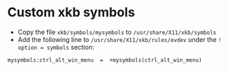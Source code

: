 # Custom xkb symbols

- Copy the file `xkb/symbols/mysymbols` to `/usr/share/X11/xkb/symbols`
- Add the following line to `/usr/share/X11/xkb/rules/evdev` under the `! option = symbols` section:

```
mysymbols:ctrl_alt_win_menu  =  +mysymbols(ctrl_alt_win_menu)
```
